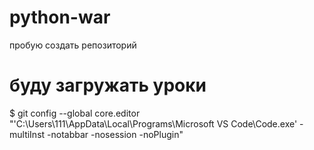 # python-war
пробую создать репозиторий
# буду загружать уроки


$ git config --global core.editor "'C:\Users\111\AppData\Local\Programs\Microsoft VS Code\Code.exe' -multiInst -notabbar -nosession -noPlugin"
